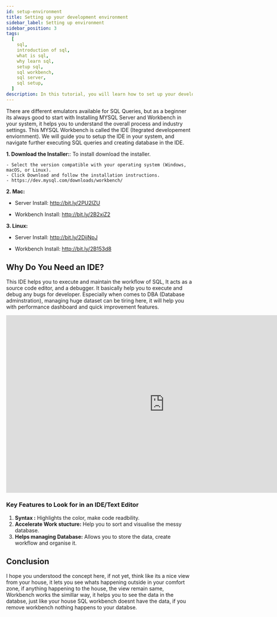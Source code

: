 ```yaml
---
id: setup-environment
title: Setting up your development environment
sidebar_label: Setting up environment
sidebar_position: 3
tags:
  [
    sql,
    introduction of sql,
    what is sql,
    why learn sql,
    setup sql,
    sql workbench,
    sql server,
    sql setup,
  ]
description: In this tutorial, you will learn how to set up your development environment for HTML development.
---
```


There are different emulators available for SQL Queries, but as a beginner its always good to start with Installing MYSQL Server and Workbench in your system, it helps you to understand the overall process and industry settings. This MYSQL Workbench is called the IDE (Itegrated developement enviornment).
We will guide you to setup the IDE in your system, and navigate further executing SQL queries and creating database in the IDE. 

**1. Download the Installer:**: To install download the installer.

    - Select the version compatible with your operating system (Windows, macOS, or Linux).
    - Click Download and follow the installation instructions.
    - https://dev.mysql.com/downloads/workbench/

**2. Mac:**
  - Server Install: http://bit.ly/2PU2IZU 

  - Workbench Install: http://bit.ly/2B2xiZ2

**3. Linux:**
  - Server Install: http://bit.ly/2DijNpJ

  - Workbench Install: http://bit.ly/2B153d8


## Why Do You Need an IDE?

This IDE helps you to execute and maintain the workflow of SQL, It acts as  a source code editor,  and a debugger. It basically help you to execute and debug any bugs for developer. Especially when comes to DBA (Database adminstration), managing huge dataset can be tiring here, it will help you with performance dashboard and quick improvement features. 

<iframe width="853" height="480" src="https://www.youtube.com/embed/u96rVINbAUI" title="How To Install MySQL (Server and Workbench)" frameborder="0" allow="accelerometer; autoplay; clipboard-write; encrypted-media; gyroscope; picture-in-picture; web-share" referrerpolicy="strict-origin-when-cross-origin" allowfullscreen></iframe>

### Key Features to Look for in an IDE/Text Editor

1. **Syntax :** Highlights the color, make code readbility.
2. **Accelerate Work stucture:** Help you to sort and visualise the messy database.
3. **Helps managing Database:** Allows you to store the data, create workflow and organise it. 

## Conclusion

I hope you understood the concept here, if not yet, think like its a nice view from your house, it lets you see whats happening outside in your comfort zone, if anything happening to the house, the view remain same, Workbench works the simillar way, it helps you to see the data in the databse, just like your house SQL workbench doesnt have the data, if you remove workbench nothing happens to your databse. 

<GiscusComments/>